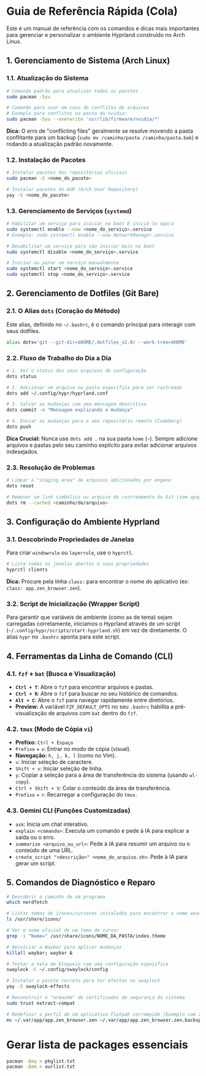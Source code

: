 # Guia de Referência Rápida (Cola) 

Este é um manual de referência com os comandos e dicas mais importantes para 
gerenciar e personalizar o ambiente Hyprland construído no Arch Linux.

## 1\. Gerenciamento de Sistema (Arch Linux)

### 1.1. Atualização do Sistema

```bash
# Comando padrão para atualizar todos os pacotes
sudo pacman -Syu

# Comando para usar em caso de conflitos de arquivos
# Exemplo para conflitos na pasta da nvidia:
sudo pacman -Syu --overwrite 'usr/lib/firmware/nvidia/*'
```

**Dica:** O erro de "conflicting files" geralmente se resolve movendo a pasta 
conflitante para um backup (`sudo mv /caminho/pasta /caminho/pasta.bak`) e 
rodando a atualização padrão novamente.

### 1.2. Instalação de Pacotes

```bash
# Instalar pacotes dos repositórios oficiais
sudo pacman -S <nome_do_pacote>

# Instalar pacotes do AUR (Arch User Repository)
yay -S <nome_do_pacote>
```

### 1.3. Gerenciamento de Serviços (`systemd`)

```bash
# Habilitar um serviço para iniciar no boot E iniciá-lo agora
sudo systemctl enable --now <nome_do_serviço>.service
# Exemplo: sudo systemctl enable --now NetworkManager.service

# Desabilitar um serviço para não iniciar mais no boot
sudo systemctl disable <nome_do_serviço>.service

# Iniciar ou parar um serviço manualmente
sudo systemctl start <nome_do_serviço>.service
sudo systemctl stop <nome_do_serviço>.service
```

## 2\. Gerenciamento de Dotfiles (Git Bare)

### 2.1. O Alias `dots` (Coração do Método)

Este alias, definido no `~/.bashrc`, é o comando principal para interagir com seus dotfiles.

```bash
alias dots='git --git-dir=$HOME/.dotfiles_v2.0/ --work-tree=$HOME'
```

### 2.2. Fluxo de Trabalho do Dia a Dia

```bash
# 1. Ver o status dos seus arquivos de configuração
dots status

# 2. Adicionar um arquivo ou pasta específica para ser rastreado
dots add ~/.config/hypr/hyprland.conf

# 3. Salvar as mudanças com uma mensagem descritiva
dots commit -m "Mensagem explicando a mudança"

# 4. Enviar as mudanças para o seu repositório remoto (Codeberg)
dots push
```

**Dica Crucial:** Nunca use `dots add .` na sua pasta `home` (`~`). Sempre 
adicione arquivos e pastas pelo seu caminho explícito para evitar adicionar arquivos indesejados.

### 2.3. Resolução de Problemas

```bash
# Limpar a "staging area" de arquivos adicionados por engano
dots reset

# Remover um link simbólico ou arquivo do rastreamento do Git (sem apagar o arquivo local)
dots rm --cached <caminho/do/arquivo>
```

## 3\. Configuração do Ambiente Hyprland

### 3.1. Descobrindo Propriedades de Janelas

Para criar `windowrule` ou `layerrule`, use o `hyprctl`.

```bash
# Lista todas as janelas abertas e suas propriedades
hyprctl clients
```

**Dica:** Procure pela linha `class:` para encontrar o nome do aplicativo (ex: `class: app.zen_browser.zen`).

### 3.2. Script de Inicialização (Wrapper Script)

Para garantir que variáveis de ambiente (como as de tema) sejam carregadas corretamente, iniciamos o Hyprland através de um script (`~/.config/hypr/scripts/start-hyprland.sh`) em vez de diretamente. O alias `hypr` no `.bashrc` aponta para este script.

## 4\. Ferramentas da Linha de Comando (CLI)

### 4.1. `fzf` + `bat` (Busca e Visualização)

  * **`Ctrl + T`**: Abre o `fzf` para encontrar arquivos e pastas.
  * **`Ctrl + R`**: Abre o `fzf` para buscar no seu histórico de comandos.
  * **`Alt + C`**: Abre o `fzf` para navegar rapidamente entre diretórios.
  * **Preview:** A variável `FZF_DEFAULT_OPTS` no seu `.bashrc` habilita a pré-visualização de arquivos com `bat` dentro do `fzf`.

### 4.2. `tmux` (Modo de Cópia `vi`)

  * **Prefixo:** `Ctrl + Espaço`
  * `Prefixo` + `v`: Entrar no modo de cópia (visual).
  * **Navegação:** `h, j, k, l` (como no Vim).
  * `v`: Iniciar seleção de caractere.
  * `Shift + v`: Iniciar seleção de linha.
  * `y`: Copiar a seleção para a área de transferência do sistema (usando `wl-copy`).
  * `Ctrl + Shift + V`: Colar o conteúdo da área de transferência.
  * `Prefixo` + `r`: Recarregar a configuração do `tmux`.

### 4.3. Gemini CLI (Funções Customizadas)

  * `ask`: Inicia um chat interativo.
  * `explain <comando>`: Executa um comando e pede à IA para explicar a saída ou o erro.
  * `summarize <arquivo_ou_url>`: Pede à IA para resumir um arquivo ou o conteúdo de uma URL.
  * `create_script "<descrição>" <nome_do_arquivo.sh>`: Pede à IA para gerar um script.

## 5\. Comandos de Diagnóstico e Reparo

```bash
# Descobrir o caminho de um programa
which nerdfetch

# Listar temas de ícones/cursores instalados para encontrar o nome exato
ls /usr/share/icons/

# Ver o nome oficial de um tema de cursor
grep -i "Name=" /usr/share/icons/NOME_DA_PASTA/index.theme

# Reiniciar a Waybar para aplicar mudanças
killall waybar; waybar &

# Testar a tela de bloqueio com uma configuração específica
swaylock -C ~/.config/swaylock/config

# Instalar o pacote correto para ter efeitos no swaylock
yay -S swaylock-effects

# Reconstruir o "armazém" de certificados de segurança do sistema
sudo trust extract-compat

# Redefinir o perfil de um aplicativo Flatpak corrompido (Exemplo com Zen)
mv ~/.var/app/app.zen_browser.zen ~/.var/app/app.zen_browser.zen.backup
```

# Gerar lista de packages essenciais

```bash
pacman -Qeq > pkglist.txt
pacman -Qem > aurlist.txt
```
